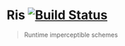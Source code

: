 # Ris [![Build Status](https://travis-ci.org/lamartire/ris.svg?branch=master)](https://travis-ci.org/lamartire/ris)

> Runtime imperceptible schemes
